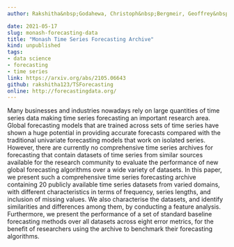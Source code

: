 ```yaml
---
author: Rakshitha&nbsp;Godahewa, Christoph&nbsp;Bergmeir, Geoffrey&nbsp;I&nbsp;Webb, Rob&nbsp;J&nbsp;Hyndman, Pablo&nbsp;Montero-Manso

date: 2021-05-17
slug: monash-forecasting-data
title: "Monash Time Series Forecasting Archive"
kind: unpublished
tags:
- data science
- forecasting
- time series
link: https://arxiv.org/abs/2105.06643
github: rakshitha123/TSForecasting
online: http://forecastingdata.org/
---
```


Many businesses and industries nowadays rely on large quantities of time series data making time series forecasting an important research area. Global forecasting models that are trained across sets of time series have shown a huge potential in providing accurate forecasts compared with the traditional univariate forecasting models that work on isolated series. However, there are currently no comprehensive time series archives for forecasting that contain datasets of time series from similar sources available for the research community to evaluate the performance of new global forecasting algorithms over a wide variety of datasets. In this paper, we present such a comprehensive time series forecasting archive containing 20 publicly available time series datasets from varied domains, with different characteristics in terms of frequency, series lengths, and inclusion of missing values. We also characterise the datasets, and identify similarities and differences among them, by conducting a feature analysis. Furthermore, we present the performance of a set of standard baseline forecasting methods over all datasets across eight error metrics, for the benefit of researchers using the archive to benchmark their forecasting algorithms.
